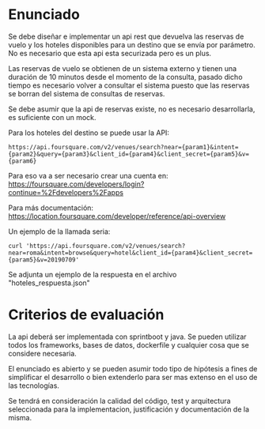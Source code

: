 # Enunciado

Se debe diseñar e implementar un api rest que devuelva las reservas de vuelo y los hoteles disponibles para un destino que se envía por parámetro. No es necesario que esta api esta securizada pero es un plus.

Las reservas de vuelo se obtienen de un sistema externo y tienen una duración de 10 minutos desde el momento de la consulta, pasado dicho tiempo es necesario volver a consultar el sistema puesto que las reservas se borran del sistema de consultas de reservas.

Se debe asumir que la api de reservas existe, no es necesario desarrollarla, es suficiente con un mock.

Para los hoteles del destino se puede usar la API:

```
https://api.foursquare.com/v2/venues/search?near={param1}&intent={param2}&query={param3}&client_id={param4}&client_secret={param5}&v={param6}

```

Para eso va a ser necesario crear una cuenta en:
https://foursquare.com/developers/login?continue=%2Fdevelopers%2Fapps

Para más documentación:
https://location.foursquare.com/developer/reference/api-overview

Un ejemplo de la llamada seria:

```
curl 'https://api.foursquare.com/v2/venues/search?near=roma&intent=browse&query=hotel&client_id={param4}&client_secret={param5}&v=20190709'

```

Se adjunta un ejemplo de la respuesta en el archivo "hoteles_respuesta.json"

# Criterios de evaluación

La api deberá ser implementada con sprintboot y java. Se pueden utilizar todos los frameworks, bases de datos, dockerfile y cualquier cosa que se considere necesaria.

El enunciado es abierto y se pueden asumir todo tipo de hipótesis a fines de simplificar el desarrollo o bien extenderlo para ser mas extenso en el uso de las tecnologías.

Se tendrá en consideración la calidad del código, test y arquitectura seleccionada para la implementacion, justificación y documentación de la misma.
